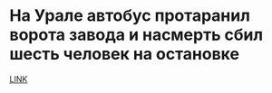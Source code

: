 # На Урале автобус протаранил ворота завода и насмерть сбил шесть человек на остановке



[LINK](https://varlamov.ru/4286420.html)